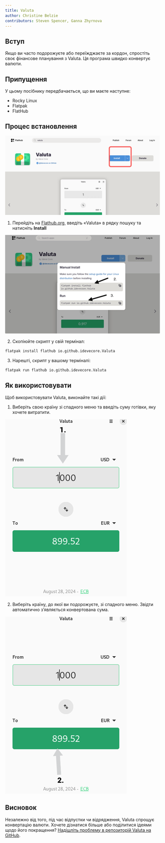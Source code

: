 ```yaml
---
title: Valuta
author: Christine Belzie
contributors: Steven Spencer, Ganna Zhyrnova
---
```


## Вступ

Якщо ви часто подорожуєте або переїжджаєте за кордон, спростіть своє фінансове планування з Valuta. Ця програма швидко конвертує валюти.

## Припущення

У цьому посібнику передбачається, що ви маєте наступне:

- Rocky Linux
- Flatpak
- FlatHub

## Процес встановлення

![Screenshot of the Valuta page on Flathub with the blue install button highlighted in a red square](images/01_valuta.png)

1. Перейдіть на [Flathub.org](https://flathub.org), введіть «Valuta» в рядку пошуку та натисніть **Install**

 ![manual install script and run script](images/valuta-install.png)

2. Скопіюйте скрипт у свій термінал:

 ```bash
 flatpak install flathub io.github.idevecore.Valuta
 ```

3. Нарешті, скрипт у вашому терміналі:

 ```bash
 flatpak run flathub io.github.idevecore.Valuta
 ```

## Як використовувати

Щоб використовувати Valuta, виконайте такі дії:

1. Виберіть свою країну зі спадного меню та введіть суму готівки, яку хочете витратити.

 ![Screenshot of Valuta app showing 1000 USD in the input field, with a grey arrow pointing down to a grey box showing 1000 USD](images/02_valuta.png)

2. Виберіть країну, до якої ви подорожуєте, зі спадного меню. Звідти автоматично з’являється конвертована сума.

![Screenshot showing a grey arrow pointing upward to a green box displaying the converted amount, 899.52 EUR](images/03_valuta.png)

## Висновок

Незалежно від того, під час відпустки чи відрядження, Valuta спрощує конвертацію валюти. Хочете дізнатися більше або поділитися ідеями щодо його покращення? [Надішліть проблему в репозиторій Valuta на GitHub](https://github.com/ideveCore/valuta/issues).
